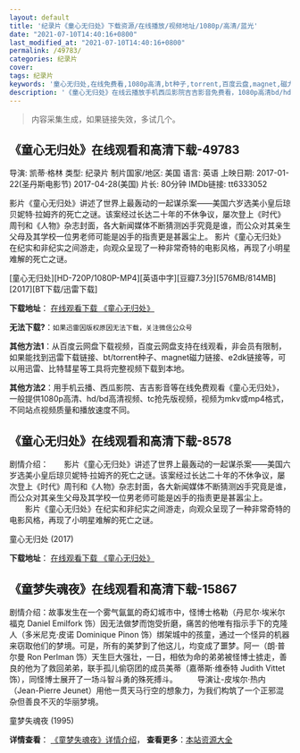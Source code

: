 ```yaml
---
layout: default
title: '纪录片《童心无归处》下载资源/在线播放/视频地址/1080p/高清/蓝光'
date: "2021-07-10T14:40:16+0800"
last_modified_at: "2021-07-10T14:40:16+0800"
permalink: /49783/
categories: 纪录片
cover:
tags: 纪录片
keywords: '童心无归处,在线免费看,1080p高清,bt种子,torrent,百度云盘,magnet,磁力链,迅雷下载资源'
description: '《童心无归处》在线云播放手机西瓜影院吉吉影音免费看，1080p高清bd/hd未删减完整版和tc抢先枪版，mkv/mp4格式，附带bt/torrent种子、magnet/磁力链、百度云盘、网盘资源迅雷下载链接'
---
```


>内容采集生成，如果链接失效，多试几个。


## 《童心无归处》在线观看和高清下载-49783

导演: 凯蒂·格林 类型: 纪录片 制片国家/地区: 美国 语言: 英语 上映日期: 2017-01-22(圣丹斯电影节) 2017-04-28(美国) 片长: 80分钟 IMDb链接: tt6333052

影片《童心无归处》讲述了世界上最轰动的一起谋杀案——美国六岁选美小皇后琼贝妮特·拉姆齐的死亡之谜。该案经过长达二十年的不休争议，屡次登上《时代》周刊和《人物》杂志封面，各大新闻媒体不断猜测凶手究竟是谁，而公众对其亲生父母及其学校一位男老师可能是凶手的指责更是甚嚣尘上。 影片《童心无归处》在纪实和非纪实之间游走，向观众呈现了一种非常奇特的电影风格，再现了小明星难解的死亡之谜。


[童心无归处][HD-720P/1080P-MP4][英语中字][豆瓣7.3分][576MB/814MB][2017][BT下载/迅雷下载]

**下载地址**： [在线观看下载 《童心无归处》](https://www.btdx8.com/torrent/txwcg_2017.html) 


**无法下载?**：`如果迅雷因版权原因无法下载，关注微信公众号 `

**其他方法1**：从百度云网盘下载视频，百度云网盘支持在线观看，非会员有限制，如果能找到迅雷下载链接、bt/torrent种子、magnet磁力链接、e2dk链接等，可以用迅雷、比特彗星等工具将完整视频下载到本地。

**其他方法2**：用手机云播、西瓜影院、吉吉影音等在线免费观看《童心无归处》，一般提供1080p高清、hd/bd高清视频、tc抢先版视频，视频为mkv或mp4格式，不同站点视频质量和播放速度不同。


## 《童心无归处》在线观看和高清下载-8578

剧情介绍：　　影片《童心无归处》讲述了世界上最轰动的一起谋杀案——美国六岁选美小皇后琼贝妮特·拉姆齐的死亡之谜。该案经过长达二十年的不休争议，屡次登上《时代》周刊和《人物》杂志封面，各大新闻媒体不断猜测凶手究竟是谁，而公众对其亲生父母及其学校一位男老师可能是凶手的指责更是甚嚣尘上。 　　影片《童心无归处》在纪实和非纪实之间游走，向观众呈现了一种非常奇特的电影风格，再现了小明星难解的死亡之谜。


童心无归处 (2017)

**下载地址**： [在线观看下载 《童心无归处》](https://www.btbtdy.me/btdy/dy10755.html) 


## 《童梦失魂夜》在线观看和高清下载-15867

剧情介绍：故事发生在一个雾气氤氲的奇幻城市中，怪博士格勒（丹尼尔·埃米尔福克 Daniel Emilfork 饰）因无法做梦而饱受折磨，痛苦的他唯有指示手下的克隆人（多米尼克·皮诺 Dominique Pinon 饰）绑架城中的孩童，通过一个怪异的机器来窃取他们的梦境。可是，所有的美梦到了他这儿，均变成了噩梦。阿一（朗·普尔曼 Ron Perlman 饰）天生巨大强壮，一日，相依为命的弟弟被怪博士掳走，善良的他为了救回弟弟，联手孤儿偷窃团的成员美蒂（嘉蒂斯·维泰特 Judith Vittet 饰），同怪博士展开了一场斗智斗勇的殊死搏斗。  　　导演让-皮埃尔·热内 （Jean-Pierre Jeunet）用他一贯天马行空的想象力，为我们构筑了一个正邪混杂但善良不灭的华丽梦境。


童梦失魂夜 (1995)

**详情查看**： [《童梦失魂夜》详情介绍](/movie/15867/)， **查看更多**：[本站资源大全](/movie/t/all/)

